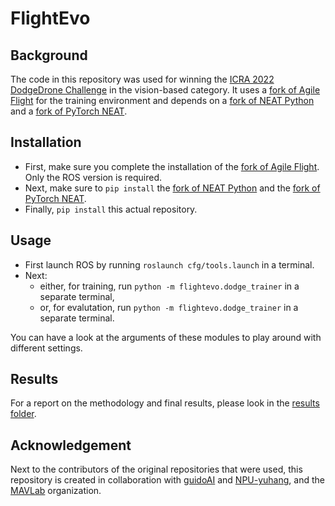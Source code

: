 # FlightEvo
## Background
The code in this repository was used for winning the [ICRA 2022 DodgeDrone Challenge](https://uzh-rpg.github.io/icra2022-dodgedrone/) in the vision-based category. It uses a [fork of Agile Flight](https://github.com/ykeuter/agile_flight) for the training environment and depends on a [fork of NEAT Python](https://github.com/ykeuter/neat-python) and a [fork of PyTorch NEAT](https://github.com/ykeuter/PyTorch-NEAT).
## Installation
- First, make sure you complete the installation of the [fork of Agile Flight](https://github.com/ykeuter/agile_flight). Only the ROS version is required.
- Next, make sure to `pip install` the [fork of NEAT Python](https://github.com/ykeuter/neat-python) and the [fork of PyTorch NEAT](https://github.com/ykeuter/PyTorch-NEAT).
- Finally, `pip install` this actual repository.
## Usage
- First launch ROS by running `roslaunch cfg/tools.launch` in a terminal.
- Next:
  - either, for training, run `python -m flightevo.dodge_trainer` in a separate terminal,
  - or, for evalutation, run `python -m flightevo.dodge_trainer` in a separate terminal.

You can have a look at the arguments of these modules to play around with different settings.
## Results
For a report on the methodology and final results, please look in the [results folder](./results/).
## Acknowledgement
Next to the contributors of the original repositories that were used, this repository is created in collaboration with [guidoAI](https://github.com/guidoAI) and [NPU-yuhang](https://github.com/NPU-yuhang), and the [MAVLab](https://github.com/tudelft) organization.
